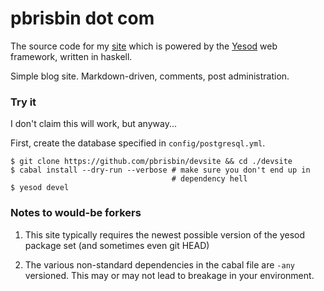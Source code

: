# pbrisbin dot com

The source code for my [site][] which is powered by the [Yesod][] web 
framework, written in haskell.

Simple blog site. Markdown-driven, comments, post administration.

### Try it

I don't claim this will work, but anyway...

First, create the database specified in `config/postgresql.yml`.

~~~ { .bash }
$ git clone https://github.com/pbrisbin/devsite && cd ./devsite
$ cabal install --dry-run --verbose # make sure you don't end up in 
                                    # dependency hell
$ yesod devel
~~~

### Notes to would-be forkers

1. This site typically requires the newest possible version of the yesod 
   package set (and sometimes even git HEAD)

2. The various non-standard dependencies in the cabal file are `-any` 
   versioned. This may or may not lead to breakage in your environment.

[site]:  http://pbrisbin.com
[Yesod]: http://docs.yesodweb.com
